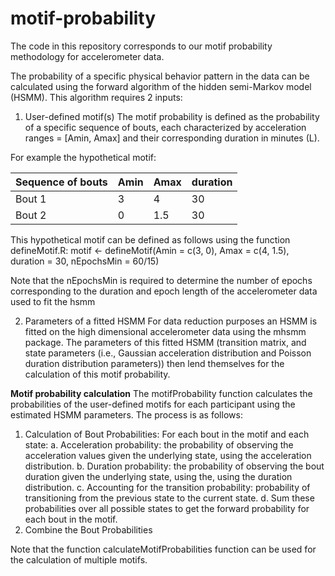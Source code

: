 # motif-probability
The code in this repository corresponds to our motif probability methodology for accelerometer data.

The probability of a specific physical behavior pattern in the data can be calculated using the forward algorithm of the hidden semi-Markov model (HSMM). This algorithm requires 2 inputs:

1. User-defined motif(s)
The motif probability is defined as the probability of a specific sequence of bouts, each characterized by acceleration ranges = [Amin, Amax] and their corresponding duration in minutes (L). 

For example the hypothetical motif:

| Sequence of bouts | Amin | Amax | duration |
|----------|----------|----------|----------|
| Bout 1    | 3   | 4  | 30   |
| Bout 2    | 0   | 1.5   | 30 |

This hypothetical motif can be defined as follows using the function defineMotif.R:
motif <- defineMotif(Amin = c(3, 0), Amax = c(4, 1.5), duration = 30, nEpochsMin = 60/15)

Note that the nEpochsMin is required to determine the number of epochs corresponding to the duration and epoch length of the accelerometer data used to fit the hsmm

2. Parameters of a fitted HSMM
For data reduction purposes an HSMM is fitted on the high dimensional accelerometer data using the mhsmm package.
The parameters of this fitted HSMM (transition matrix, and state parameters (i.e., Gaussian acceleration distribution and Poisson duration distribution parameters)) then lend themselves for the calculation of this motif probability.

**Motif probability calculation**
The motifProbability function calculates the probabilities of the user-defined motifs for each participant using the estimated HSMM parameters. The process is as follows:

1. Calculation of Bout Probabilities:
For each bout in the motif and each state: 
  a. Acceleration probability: the probability of observing the acceleration values given the underlying state, using the acceleration distribution. 
  b. Duration probability: the probability of observing the bout duration given the underlying state, using the, using the duration distribution. 
  c. Accounting for the transition probability: probability of transitioning from the previous state to the current state. 
  d. Sum these probabilities over all possible states to get the forward probability for each bout in the motif.
2. Combine the Bout Probabilities

Note that the function calculateMotifProbabilities function can be used for the calculation of multiple motifs.
